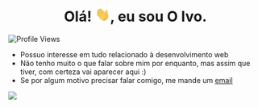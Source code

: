 <h1 align="center">Olá! <img src="hi.gif" width="30px">, eu sou O Ivo.</h1>

<p align="left">
  <img src="https://komarev.com/ghpvc/?username=demotional" alt="Profile Views" />
</p>


- Possuo interesse em tudo relacionado à desenvolvimento web
- Não tenho muito o que falar sobre mim por enquanto, mas assim que tiver, com certeza vai aparecer aqui :)
- Se por algum motivo precisar falar comigo, me mande um [email](mailto://ivoprovensi1@gmail.com)

<p align="left">
  <img src="https://github-readme-stats.vercel.app/api/top-langs/?username=demotional&layout=compact&theme=react" /> 
</p>
  
